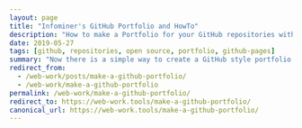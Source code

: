 ```yaml
---
layout: page
title: "Infominer's GitHub Portfolio and HowTo"
description: "How to make a Portfolio for your GitHub repositories with `github/personal-website`"
date: 2019-05-27
tags: [github, repositories, open source, portfolio, github-pages]
summary: "Now there is a simple way to create a GitHub style portfolio for your github repositories!"
redirect_from:
  - /web-work/posts/make-a-github-portfolio/
  - /web-work/make-a-github-portfolio
permalink: /web-work/make-a-github-portfolio/
redirect_to: https://web-work.tools/make-a-github-portfolio/
canonical_url: https://web-work.tools/make-a-github-portfolio/
---
```

